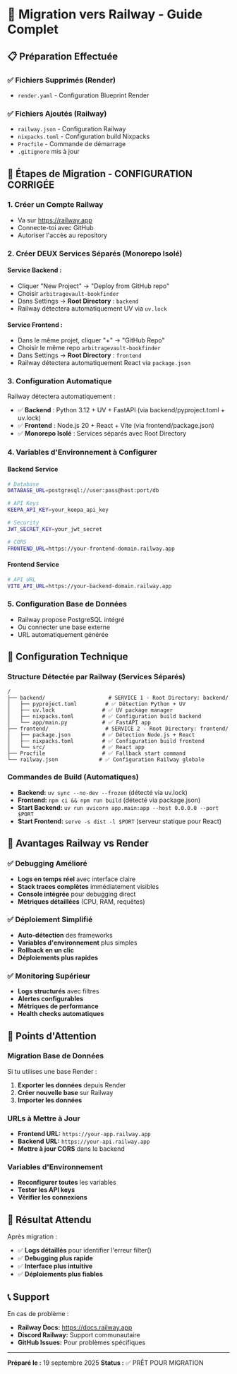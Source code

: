 # 🚂 Migration vers Railway - Guide Complet

## 📋 Préparation Effectuée

### ✅ Fichiers Supprimés (Render)
- `render.yaml` - Configuration Blueprint Render

### ✅ Fichiers Ajoutés (Railway)
- `railway.json` - Configuration Railway
- `nixpacks.toml` - Configuration build Nixpacks
- `Procfile` - Commande de démarrage
- `.gitignore` mis à jour

## 🚀 Étapes de Migration - CONFIGURATION CORRIGÉE

### 1. Créer un Compte Railway
- Va sur https://railway.app
- Connecte-toi avec GitHub
- Autoriser l'accès au repository

### 2. Créer DEUX Services Séparés (Monorepo Isolé)

#### Service Backend :
- Cliquer "New Project" → "Deploy from GitHub repo"
- Choisir `arbitragevault-bookfinder`
- Dans Settings → **Root Directory** : `backend`
- Railway détectera automatiquement UV via `uv.lock`

#### Service Frontend :
- Dans le même projet, cliquer "+" → "GitHub Repo"
- Choisir le même repo `arbitragevault-bookfinder`
- Dans Settings → **Root Directory** : `frontend`
- Railway détectera automatiquement React via `package.json`

### 3. Configuration Automatique
Railway détectera automatiquement :
- ✅ **Backend** : Python 3.12 + UV + FastAPI (via backend/pyproject.toml + uv.lock)
- ✅ **Frontend** : Node.js 20 + React + Vite (via frontend/package.json)
- ✅ **Monorepo Isolé** : Services séparés avec Root Directory

### 4. Variables d'Environnement à Configurer

#### Backend Service
```bash
# Database
DATABASE_URL=postgresql://user:pass@host:port/db

# API Keys
KEEPA_API_KEY=your_keepa_api_key

# Security
JWT_SECRET_KEY=your_jwt_secret

# CORS
FRONTEND_URL=https://your-frontend-domain.railway.app
```

#### Frontend Service
```bash
# API URL
VITE_API_URL=https://your-backend-domain.railway.app
```

### 5. Configuration Base de Données
- Railway propose PostgreSQL intégré
- Ou connecter une base externe
- URL automatiquement générée

## 🔧 Configuration Technique

### Structure Détectée par Railway (Services Séparés)
```
/
├── backend/                    # SERVICE 1 - Root Directory: backend/
│   ├── pyproject.toml         # ✅ Détection Python + UV
│   ├── uv.lock               # ✅ UV package manager
│   ├── nixpacks.toml         # ✅ Configuration build backend
│   └── app/main.py           # ✅ FastAPI app
├── frontend/                  # SERVICE 2 - Root Directory: frontend/
│   ├── package.json          # ✅ Détection Node.js + React
│   ├── nixpacks.toml         # ✅ Configuration build frontend
│   └── src/                  # ✅ React app
├── Procfile                  # ✅ Fallback start command
└── railway.json             # ✅ Configuration Railway globale
```

### Commandes de Build (Automatiques)
- **Backend:** `uv sync --no-dev --frozen` (détecté via uv.lock)
- **Frontend:** `npm ci && npm run build` (détecté via package.json)
- **Start Backend:** `uv run uvicorn app.main:app --host 0.0.0.0 --port $PORT`
- **Start Frontend:** `serve -s dist -l $PORT` (serveur statique pour React)

## 🎯 Avantages Railway vs Render

### ✅ Debugging Amélioré
- **Logs en temps réel** avec interface claire
- **Stack traces complètes** immédiatement visibles
- **Console intégrée** pour debugging direct
- **Métriques détaillées** (CPU, RAM, requêtes)

### ✅ Déploiement Simplifié
- **Auto-détection** des frameworks
- **Variables d'environnement** plus simples
- **Rollback en un clic**
- **Déploiements plus rapides**

### ✅ Monitoring Supérieur
- **Logs structurés** avec filtres
- **Alertes configurables**
- **Métriques de performance**
- **Health checks automatiques**

## 🚨 Points d'Attention

### Migration Base de Données
Si tu utilises une base Render :
1. **Exporter les données** depuis Render
2. **Créer nouvelle base** sur Railway
3. **Importer les données**

### URLs à Mettre à Jour
- **Frontend URL:** `https://your-app.railway.app`
- **Backend URL:** `https://your-api.railway.app`
- **Mettre à jour CORS** dans le backend

### Variables d'Environnement
- **Reconfigurer toutes** les variables
- **Tester les API keys**
- **Vérifier les connexions**

## 🎉 Résultat Attendu

Après migration :
- ✅ **Logs détaillés** pour identifier l'erreur filter()
- ✅ **Debugging plus rapide**
- ✅ **Interface plus intuitive**
- ✅ **Déploiements plus fiables**

## 📞 Support

En cas de problème :
- **Railway Docs:** https://docs.railway.app
- **Discord Railway:** Support communautaire
- **GitHub Issues:** Pour problèmes spécifiques

---
**Préparé le :** 19 septembre 2025
**Status :** ✅ PRÊT POUR MIGRATION